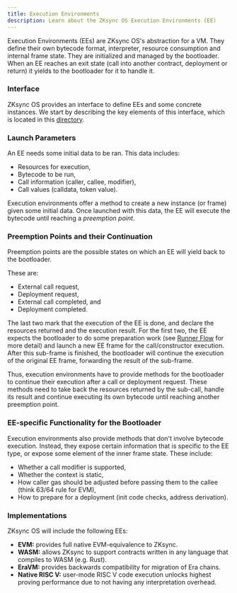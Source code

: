 ```yaml
---
title: Execution Environments
description: Learn about the ZKsync OS Execution Environments (EE)
---
```


Execution Environments (EEs) are ZKsync OS's abstraction for a VM. They define their own bytecode format, interpreter, resource consumption and
internal frame state. They are initialized and managed by the bootloader. When an EE reaches an exit state (call into another contract,
deployment or return) it yields to the bootloader for it to handle it.

### Interface

ZKsync OS provides an interface to define EEs and some concrete instances. We start by describing the key elements of this interface, which is
located in this [directory](https://github.com/matter-labs/zk_ee/blob/main/zk_ee/src/system/execution_environment/mod.rs).

### Launch Parameters

An EE needs some initial data to be ran. This data includes:

- Resources for execution,
- Bytecode to be run,
- Call information (caller, callee, modifier),
- Call values (calldata, token value).

Execution environments offer a method to create a new instance (or frame) given some initial data. Once launched with this data, the EE will
execute the bytecode until reaching a *preemption point*.

### Preemption Points and their Continuation

Preemption points are the possible states on which an EE will yield back to the bootloader.

These are:

- External call request,
- Deployment request,
- External call completed, and
- Deployment completed.

The last two mark that the execution of the EE is done, and declare the resources returned and the execution result. For the first two, the EE
expects the bootloader to do some preparation work (see [Runner Flow](/zksync-protocol/zksyncos/hooks-flows#runner-flow)
for more detail) and launch a new EE frame for the call/constructor execution. After this sub-frame is finished, the bootloader will continue the
execution of the original EE frame, forwarding the result of the sub-frame.

Thus, execution environments have to provide methods for the bootloader to continue their execution after a call or deployment request. These
methods need to take back the resources returned by the sub-call, handle its result and continue executing its own bytecode until
reaching another preemption point.

### EE-specific Functionality for the Bootloader

Execution environments also provide methods that don't involve bytecode execution. Instead, they expose certain information that is specific to
the EE type, or expose some element of the inner frame state. These include:

- Whether a call modifier is supported,
- Whether the context is static,
- How caller gas should be adjusted before passing them to the callee (think 63/64 rule for EVM),
- How to prepare for a deployment (init code checks, address derivation).

### Implementations

ZKsync OS will include the following EEs:

- **EVM:** provides full native EVM-equivalence to ZKsync.
- **WASM:** allows ZKsync to support contracts written in any language that compiles to WASM (e.g. Rust).
- **EraVM:** provides backwards compatibility for migration of Era chains.
- **Native RISC V:** user-mode RISC V code execution unlocks highest proving performance due to not having any interpretation overhead.

